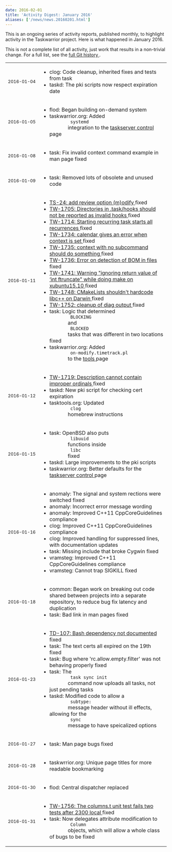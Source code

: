 ```yaml
---
date: 2016-02-01
title: 'Activity Digest: January 2016'
aliases: ['/news/news.20160201.html']
---
```

<div class="col-md-8 main">
 <div class="row">
  <p>
   This is an ongoing series of activity reports, published monthly,
            to highlight activity in the Taskwarrior project. Here is what
            happened in January 2016.
  </p>
  <p>
   This is not a complete list of all activity, just work that results
            in a non-trivial change. For a full list, see the
   <a href="https://git.tasktools.org/projects/TM/repos/task/commits?until=refs%2Fheads%2F2.5.1">
    full Git history
   </a>
   .
  </p>
  <table class="table table-striped table-compact">
   <tr>
    <td style="white-space: nowrap;">
     <small>
      2016-01-04
     </small>
    </td>
    <td>
     <ul>
      <li>
       clog: Code cleanup, inherited fixes and tests from task
      </li>
      <li>
       taskd: The pki scripts now respect expiration date
      </li>
     </ul>
    </td>
   </tr>
   <tr>
    <td>
     <small>
      2016-01-05
     </small>
    </td>
    <td>
     <ul>
      <li>
       flod: Began building on-demand system
      </li>
      <li>
       taskwarrior.org: Added
       <code>
        systemd
       </code>
       integration to the
       <a href="/docs/taskserver/control.html">
        taskserver control
       </a>
       page
      </li>
     </ul>
    </td>
   </tr>
   <tr>
    <td>
     <small>
      2016-01-08
     </small>
    </td>
    <td>
     <ul>
      <li>
       task: Fix invalid context command example in man page fixed
      </li>
     </ul>
    </td>
   </tr>
   <tr>
    <td>
     <small>
      2016-01-09
     </small>
    </td>
    <td>
     <ul>
      <li>
       task: Removed lots of obsolete and unused code
      </li>
     </ul>
    </td>
   </tr>
   <tr>
    <td>
     <small>
      2016-01-11
     </small>
    </td>
    <td>
     <ul>
      <li>
       <a href="https://bug.tasktools.org/browse/TS-24">
        TS-24: add review option (m)odify
       </a>
       fixed
      </li>
      <li>
       <a href="https://bug.tasktools.org/browse/TW-1705">
        TW-1705: Directories in .task/hooks should not be reported as invalid hooks
       </a>
       fixed
      </li>
      <li>
       <a href="https://bug.tasktools.org/browse/TW-1714">
        TW-1714: Starting recurring task starts all recurrences
       </a>
       fixed
      </li>
      <li>
       <a href="https://bug.tasktools.org/browse/TW-1734">
        TW-1734: calendar gives an error when context is set
       </a>
       fixed
      </li>
      <li>
       <a href="https://bug.tasktools.org/browse/TW-1735">
        TW-1735: context with no subcommand should do something
       </a>
       fixed
      </li>
      <li>
       <a href="https://bug.tasktools.org/browse/TW-1736">
        TW-1736: Error on detection of BOM in files
       </a>
       fixed
      </li>
      <li>
       <a href="https://bug.tasktools.org/browse/TW-1741">
        TW-1741: Warning "ignoring return value of ‘int ftruncate" while doing make on xubuntu15.10
       </a>
       fixed
      </li>
      <li>
       <a href="https://bug.tasktools.org/browse/TW-1748">
        TW-1748: CMakeLists shouldn't hardcode libc++ on Darwin
       </a>
       fixed
      </li>
      <li>
       <a href="https://bug.tasktools.org/browse/TW-1752">
        TW-1752: cleanup of diag output
       </a>
       fixed
      </li>
      <li>
       task: Logic that determined
       <code>
        BLOCKING
       </code>
       and
       <code>
        BLOCKED
       </code>
       tasks that was different in two locations fixed
      </li>
      <li>
       taskwarrior.org: Added
       <code>
        on-modify.timetrack.pl
       </code>
       to the
       <a href="/tools/index.html">
        tools
       </a>
       page
      </li>
     </ul>
    </td>
   </tr>
   <tr>
    <td>
     <small>
      2016-01-12
     </small>
    </td>
    <td>
     <ul>
      <li>
       <a href="https://bug.tasktools.org/browse/TW-1719">
        TW-1719: Description cannot contain improper ordinals
       </a>
       fixed
      </li>
      <li>
       taskd: New pki script for checking cert expiration
      </li>
      <li>
       tasktools.org: Updated
       <code>
        clog
       </code>
       homebrew instructions
      </li>
     </ul>
    </td>
   </tr>
   <tr>
    <td>
     <small>
      2016-01-15
     </small>
    </td>
    <td>
     <ul>
      <li>
       task: OpenBSD also puts
       <code>
        libuuid
       </code>
       functions inside
       <code>
        libc
       </code>
       fixed
      </li>
      <li>
       taskd: Large improvements to the pki scripts
      </li>
      <li>
       taskwarrior.org: Better defaults for the
       <a href="/docs/taskserver/control.html">
        taskserver control
       </a>
       page
      </li>
     </ul>
    </td>
   </tr>
   <tr>
    <td>
     <small>
      2016-01-16
     </small>
    </td>
    <td>
     <ul>
      <li>
       anomaly: The signal and system rections were switched fixed
      </li>
      <li>
       anomaly: Incorrect error message wording
      </li>
      <li>
       anomaly: Improved C++11 CppCoreGuidelines compliance
      </li>
      <li>
       clog: Improved C++11 CppCoreGuidelines compliance
      </li>
      <li>
       clog: Improved handling for suppressed lines, with documentation updates
      </li>
      <li>
       task: Missing include that broke Cygwin fixed
      </li>
      <li>
       vramsteg: Improved C++11 CppCoreGuidelines compliance
      </li>
      <li>
       vramsteg: Cannot trap SIGKILL fixed
      </li>
     </ul>
    </td>
   </tr>
   <tr>
    <td>
     <small>
      2016-01-18
     </small>
    </td>
    <td>
     <ul>
      <li>
       common: Began work on breaking out code shared between projects into a separate repository, to reduce bug fix latency and duplication
      </li>
      <li>
       task: Bad link in man pages fixed
      </li>
     </ul>
    </td>
   </tr>
   <tr>
    <td>
     <small>
      2016-01-23
     </small>
    </td>
    <td>
     <ul>
      <li>
       <a href="https://bug.tasktools.org/browse/TD-107">
        TD-107: Bash dependency not documented
       </a>
       fixed
      </li>
      <li>
       task: The text certs all expired on the 19th fixed
      </li>
      <li>
       task: Bug where 'rc.allow.empty.filter' was not behaving properly fixed
      </li>
      <li>
       task: The
       <code>
        task sync init
       </code>
       command now uploads all tasks, not just pending tasks
      </li>
      <li>
       taskd: Modified code to allow a
       <code>
        subtype:
       </code>
       message header without ill effects, allowing for the
       <code>
        sync
       </code>
       message to have speicalized options
      </li>
     </ul>
    </td>
   </tr>
   <tr>
    <td>
     <small>
      2016-01-27
     </small>
    </td>
    <td>
     <ul>
      <li>
       task: Man page bugs fixed
      </li>
     </ul>
    </td>
   </tr>
   <tr>
    <td>
     <small>
      2016-01-28
     </small>
    </td>
    <td>
     <ul>
      <li>
       taskwrrior.org: Unique page titles for more readable bookmarking
      </li>
     </ul>
    </td>
   </tr>
   <tr>
    <td>
     <small>
      2016-01-30
     </small>
    </td>
    <td>
     <ul>
      <li>
       flod: Central dispatcher replaced
      </li>
     </ul>
    </td>
   </tr>
   <tr>
    <td>
     <small>
      2016-01-31
     </small>
    </td>
    <td>
     <ul>
      <li>
       <a href="https://bug.tasktools.org/browse/TW-1756">
        TW-1756: The columns.t unit test fails two tests after 2300 local
       </a>
       fixed
      </li>
      <li>
       task: Now delegates attribute modification to
       <code>
        Column
       </code>
       objects, which will allow a whole class of bugs to be fixed
      </li>
     </ul>
    </td>
   </tr>
  </table>
  <br/>
  <br/>
 </div>
</div>

